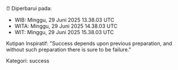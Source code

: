 ⏰ Diperbarui pada:
- WIB: Minggu, 29 Juni 2025 13.38.03 UTC
- WITA: Minggu, 29 Juni 2025 14.38.03 UTC
- WIT: Minggu, 29 Juni 2025 15.38.03 UTC

Kutipan Inspiratif:
"Success depends upon previous preparation, and without such preparation there is sure to be failure."


Kategori: success


